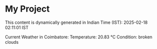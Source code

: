 # My Project

This content is dynamically generated in Indian Time (IST): 2025-02-18 02:11:01 IST


Current Weather in Coimbatore:
Temperature: 20.83 °C
Condition: broken clouds
